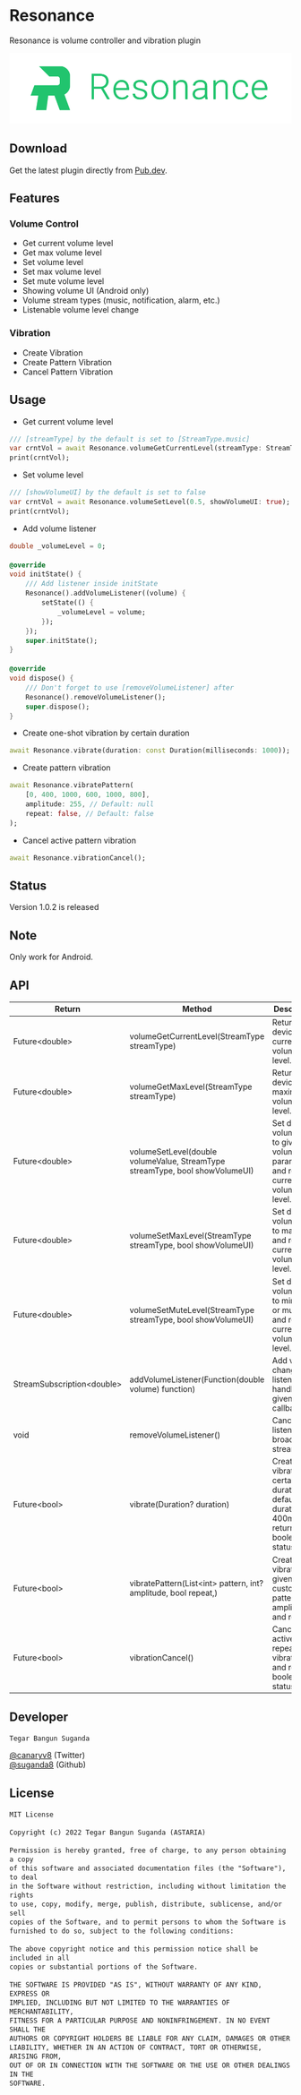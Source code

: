 # Resonance

Resonance is volume controller and vibration plugin

![](static/resonance.png)

## Download

Get the latest plugin directly from [Pub.dev][1].

## Features

### Volume Control
- Get current volume level
- Get max volume level
- Set volume level
- Set max volume level
- Set mute volume level
- Showing volume UI (Android only)
- Volume stream types (music, notification, alarm, etc.)
- Listenable volume level change

### Vibration
- Create Vibration
- Create Pattern Vibration
- Cancel Pattern Vibration

## Usage

- Get current volume level

```dart
/// [streamType] by the default is set to [StreamType.music]
var crntVol = await Resonance.volumeGetCurrentLevel(streamType: StreamType.alarm);
print(crntVol);
```

- Set volume level

```dart
/// [showVolumeUI] by the default is set to false
var crntVol = await Resonance.volumeSetLevel(0.5, showVolumeUI: true);
print(crntVol);
```

- Add volume listener

```dart
double _volumeLevel = 0;

@override
void initState() {
    /// Add listener inside initState
    Resonance().addVolumeListener((volume) {
        setState(() {
            _volumeLevel = volume;
        });
    });
    super.initState();
}

@override
void dispose() {
    /// Don't forget to use [removeVolumeListener] after
    Resonance().removeVolumeListener();
    super.dispose();
}
```

- Create one-shot vibration by certain duration

```dart
await Resonance.vibrate(duration: const Duration(milliseconds: 1000));
```

- Create pattern vibration 

```dart
await Resonance.vibratePattern(
    [0, 400, 1000, 600, 1000, 800],
    amplitude: 255, // Default: null
    repeat: false, // Default: false
);
```

- Cancel active pattern vibration

```dart
await Resonance.vibrationCancel();
```

## Status

Version 1.0.2 is released

## Note

Only work for Android.

## API

Return | Method | Description
--------------- | --- | ---
Future\<double> | volumeGetCurrentLevel(StreamType streamType) | Returns device's current volume level.
Future\<double> | volumeGetMaxLevel(StreamType streamType) | Returns device's maximum volume level.
Future\<double> | volumeSetLevel(double volumeValue, StreamType streamType, bool showVolumeUI) | Set device's volume level to given volumeValue parameter and returns current volume level.
Future\<double> | volumeSetMaxLevel(StreamType streamType, bool showVolumeUI) | Set device's volume level to maximum and returns current volume level.
Future\<double> | volumeSetMuteLevel(StreamType streamType, bool showVolumeUI) | Set device's volume level to minimum or muted and returns current volume level.
StreamSubscription\<double> | addVolumeListener(Function(double volume) function) | Add volume change listener to handle given callback.
void | removeVolumeListener() | Cancel listener from broadcast stream
Future\<bool> | vibrate(Duration? duration) | Create vibration by certain duration, default duration is 400ms and returns boolean status.
Future\<bool> | vibratePattern(List\<int> pattern, int? amplitude, bool repeat,) | Create vibration by given custom pattern, amplitude, and repeat.
Future\<bool> | vibrationCancel() | Cancel any active repeated vibration and returns boolean status.

## Developer

```
Tegar Bangun Suganda
```

[@canaryv8][2] (Twitter)\
[@suganda8][3] (Github)

## License

```
MIT License

Copyright (c) 2022 Tegar Bangun Suganda (ASTARIA)

Permission is hereby granted, free of charge, to any person obtaining a copy
of this software and associated documentation files (the "Software"), to deal
in the Software without restriction, including without limitation the rights
to use, copy, modify, merge, publish, distribute, sublicense, and/or sell
copies of the Software, and to permit persons to whom the Software is
furnished to do so, subject to the following conditions:

The above copyright notice and this permission notice shall be included in all
copies or substantial portions of the Software.

THE SOFTWARE IS PROVIDED "AS IS", WITHOUT WARRANTY OF ANY KIND, EXPRESS OR
IMPLIED, INCLUDING BUT NOT LIMITED TO THE WARRANTIES OF MERCHANTABILITY,
FITNESS FOR A PARTICULAR PURPOSE AND NONINFRINGEMENT. IN NO EVENT SHALL THE
AUTHORS OR COPYRIGHT HOLDERS BE LIABLE FOR ANY CLAIM, DAMAGES OR OTHER
LIABILITY, WHETHER IN AN ACTION OF CONTRACT, TORT OR OTHERWISE, ARISING FROM,
OUT OF OR IN CONNECTION WITH THE SOFTWARE OR THE USE OR OTHER DEALINGS IN THE
SOFTWARE.
```

[1]: https://pub.dev/packages/resonance
[2]: https://twitter.com/canaryv8
[3]: https://github.com/suganda8